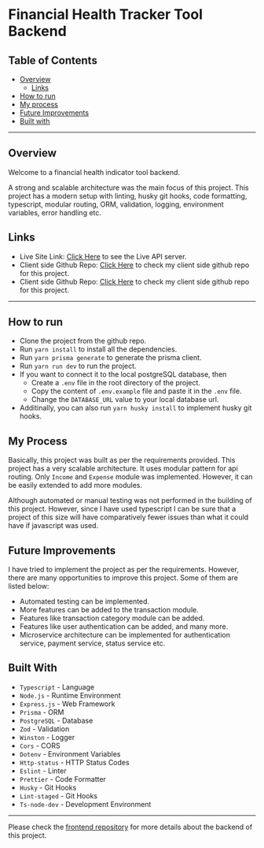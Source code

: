 # Financial Health Tracker Tool Backend

## Table of Contents

- [Overview](#overview)
  - [Links](#links)
- [How to run](#how-to-run)
- [My process](#my-process)
- [Future Improvements](#future-improvements)
- [Built with](#built-with)

---

## Overview

Welcome to a financial health indicator tool backend.

A strong and scalable architecture was the main focus of this project. This project has a modern setup with linting, husky git hooks, code formatting, typescript, modular routing, ORM, validation, logging, environment variables, error handling etc.

## Links

- Live Site Link: [Click Here](https://finance-health-indicator-backend.vercel.app/) to see the Live API server.
- Client side Github Repo: [Click Here](https://github.com/kamrulsaad/finance-health-indicator-frontend) to check my client side github repo for this project.
- Client side Github Repo: [Click Here](https://github.com/kamrulsaad/finance-health-indicator-backend) to check my client side github repo for this project.

---

## How to run

- Clone the project from the github repo.
- Run `yarn install` to install all the dependencies.
- Run `yarn prisma generate` to generate the prisma client.
- Run `yarn run dev` to run the project.
- If you want to connect it to the local postgreSQL database, then
  - Create a `.env` file in the root directory of the project.
  - Copy the content of `.env.example` file and paste it in the `.env` file.
  - Change the `DATABASE_URL` value to your local database url.
- Additinally, you can also run `yarn husky install` to implement husky git hooks.

## My Process

Basically, this project was built as per the requirements provided. This project has a very scalable architecture. It uses modular pattern for api routing. Only `Income` and `Expense` module was implemented. However, it can be easily extended to add more modules.

Although automated or manual testing was not performed in the building of this project. However, since I have used typescript I can be sure that a project of this size will have comparatively fewer issues than what it could have if javascript was used.

## Future Improvements

I have tried to implement the project as per the requirements. However, there are many opportunities to improve this project. Some of them are listed below:

- Automated testing can be implemented.
- More features can be added to the transaction module.
- Features like transaction category module can be added.
- Features like user authentication can be added, and many more.
- Microservice architecture can be implemented for authentication service, payment service, status service etc.

## Built With

- `Typescript` - Language
- `Node.js` - Runtime Environment
- `Express.js` - Web Framework
- `Prisma` - ORM
- `PostgreSQL` - Database
- `Zod` - Validation
- `Winston` - Logger
- `Cors` - CORS
- `Dotenv` - Environment Variables
- `Http-status` - HTTP Status Codes
- `Eslint` - Linter
- `Prettier` - Code Formatter
- `Husky` - Git Hooks
- `Lint-staged` - Git Hooks
- `Ts-node-dev` - Development Environment

---

Please check the [frontend repository](https://github.com/kamrulsaad/finance-health-indicator-frontend) for more details about the backend of this project.
